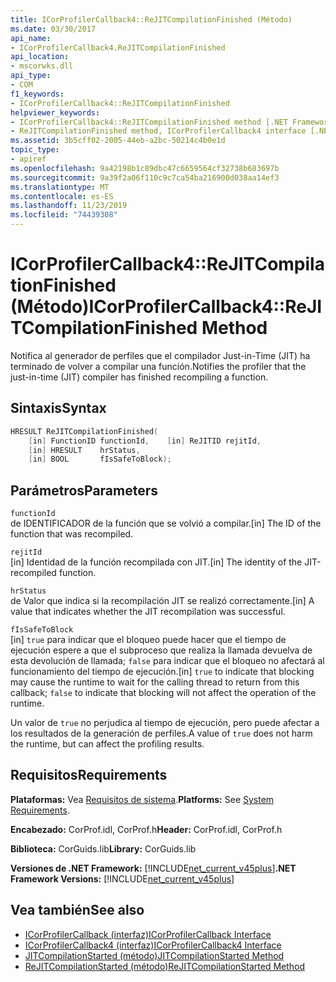 ```yaml
---
title: ICorProfilerCallback4::ReJITCompilationFinished (Método)
ms.date: 03/30/2017
api_name:
- ICorProfilerCallback4.ReJITCompilationFinished
api_location:
- mscorwks.dll
api_type:
- COM
f1_keywords:
- ICorProfilerCallback4::ReJITCompilationFinished
helpviewer_keywords:
- ICorProfilerCallback4::ReJITCompilationFinished method [.NET Framework profiling]
- ReJITCompilationFinished method, ICorProfilerCallback4 interface [.NET Framework profiling]
ms.assetid: 3b5cff02-2005-44eb-a2bc-50214c4b0e1d
topic_type:
- apiref
ms.openlocfilehash: 9a42198b1c89dbc47c6659564cf32738b683697b
ms.sourcegitcommit: 9a39f2a06f110c9c7ca54ba216900d038aa14ef3
ms.translationtype: MT
ms.contentlocale: es-ES
ms.lasthandoff: 11/23/2019
ms.locfileid: "74439308"
---
```

# <a name="icorprofilercallback4rejitcompilationfinished-method"></a><span data-ttu-id="db32c-102">ICorProfilerCallback4::ReJITCompilationFinished (Método)</span><span class="sxs-lookup"><span data-stu-id="db32c-102">ICorProfilerCallback4::ReJITCompilationFinished Method</span></span>
<span data-ttu-id="db32c-103">Notifica al generador de perfiles que el compilador Just-in-Time (JIT) ha terminado de volver a compilar una función.</span><span class="sxs-lookup"><span data-stu-id="db32c-103">Notifies the profiler that the just-in-time (JIT) compiler has finished recompiling a function.</span></span>  
  
## <a name="syntax"></a><span data-ttu-id="db32c-104">Sintaxis</span><span class="sxs-lookup"><span data-stu-id="db32c-104">Syntax</span></span>  
  
```cpp  
HRESULT ReJITCompilationFinished(  
    [in] FunctionID functionId,    [in] ReJITID rejitId,  
    [in] HRESULT    hrStatus,  
    [in] BOOL       fIsSafeToBlock);  
```  
  
## <a name="parameters"></a><span data-ttu-id="db32c-105">Parámetros</span><span class="sxs-lookup"><span data-stu-id="db32c-105">Parameters</span></span>  
 `functionId`  
 <span data-ttu-id="db32c-106">de IDENTIFICADOR de la función que se volvió a compilar.</span><span class="sxs-lookup"><span data-stu-id="db32c-106">[in] The ID of the function that was recompiled.</span></span>  
  
 `rejitId`  
 <span data-ttu-id="db32c-107">[in] Identidad de la función recompilada con JIT.</span><span class="sxs-lookup"><span data-stu-id="db32c-107">[in] The identity of the JIT-recompiled function.</span></span>  
  
 `hrStatus`  
 <span data-ttu-id="db32c-108">de Valor que indica si la recompilación JIT se realizó correctamente.</span><span class="sxs-lookup"><span data-stu-id="db32c-108">[in] A value that indicates whether the JIT recompilation was successful.</span></span>  
  
 `fIsSafeToBlock`  
 <span data-ttu-id="db32c-109">[in] `true` para indicar que el bloqueo puede hacer que el tiempo de ejecución espere a que el subproceso que realiza la llamada devuelva de esta devolución de llamada; `false` para indicar que el bloqueo no afectará al funcionamiento del tiempo de ejecución.</span><span class="sxs-lookup"><span data-stu-id="db32c-109">[in] `true` to indicate that blocking may cause the runtime to wait for the calling thread to return from this callback; `false` to indicate that blocking will not affect the operation of the runtime.</span></span>  
  
 <span data-ttu-id="db32c-110">Un valor de `true` no perjudica al tiempo de ejecución, pero puede afectar a los resultados de la generación de perfiles.</span><span class="sxs-lookup"><span data-stu-id="db32c-110">A value of `true` does not harm the runtime, but can affect the profiling results.</span></span>  
  
## <a name="requirements"></a><span data-ttu-id="db32c-111">Requisitos</span><span class="sxs-lookup"><span data-stu-id="db32c-111">Requirements</span></span>  
 <span data-ttu-id="db32c-112">**Plataformas:** Vea [Requisitos de sistema](../../../../docs/framework/get-started/system-requirements.md).</span><span class="sxs-lookup"><span data-stu-id="db32c-112">**Platforms:** See [System Requirements](../../../../docs/framework/get-started/system-requirements.md).</span></span>  
  
 <span data-ttu-id="db32c-113">**Encabezado:** CorProf.idl, CorProf.h</span><span class="sxs-lookup"><span data-stu-id="db32c-113">**Header:** CorProf.idl, CorProf.h</span></span>  
  
 <span data-ttu-id="db32c-114">**Biblioteca:** CorGuids.lib</span><span class="sxs-lookup"><span data-stu-id="db32c-114">**Library:** CorGuids.lib</span></span>  
  
 <span data-ttu-id="db32c-115">**Versiones de .NET Framework:** [!INCLUDE[net_current_v45plus](../../../../includes/net-current-v45plus-md.md)]</span><span class="sxs-lookup"><span data-stu-id="db32c-115">**.NET Framework Versions:** [!INCLUDE[net_current_v45plus](../../../../includes/net-current-v45plus-md.md)]</span></span>  
  
## <a name="see-also"></a><span data-ttu-id="db32c-116">Vea también</span><span class="sxs-lookup"><span data-stu-id="db32c-116">See also</span></span>

- [<span data-ttu-id="db32c-117">ICorProfilerCallback (interfaz)</span><span class="sxs-lookup"><span data-stu-id="db32c-117">ICorProfilerCallback Interface</span></span>](../../../../docs/framework/unmanaged-api/profiling/icorprofilercallback-interface.md)
- [<span data-ttu-id="db32c-118">ICorProfilerCallback4 (interfaz)</span><span class="sxs-lookup"><span data-stu-id="db32c-118">ICorProfilerCallback4 Interface</span></span>](../../../../docs/framework/unmanaged-api/profiling/icorprofilercallback4-interface.md)
- [<span data-ttu-id="db32c-119">JITCompilationStarted (método)</span><span class="sxs-lookup"><span data-stu-id="db32c-119">JITCompilationStarted Method</span></span>](../../../../docs/framework/unmanaged-api/profiling/icorprofilercallback-jitcompilationstarted-method.md)
- [<span data-ttu-id="db32c-120">ReJITCompilationStarted (método)</span><span class="sxs-lookup"><span data-stu-id="db32c-120">ReJITCompilationStarted Method</span></span>](../../../../docs/framework/unmanaged-api/profiling/icorprofilercallback4-rejitcompilationstarted-method.md)
